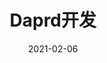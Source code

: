 ---
title: "Daprd开发"
linkTitle: "开发"
weight: 2010
date: 2021-02-06
description: >
  Dapr的Daprd开发
---